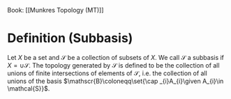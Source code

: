 Book: [[Munkres Topology (MT)]]
# Definition (Subbasis)
Let $X$ be a set and $\mathcal{S}$ be a collection of subsets of $X$.
We call $\mathcal{S}$ a subbasis if $X=\cup \mathcal{S}$.
The topology generated by $\mathcal{S}$ is defined to be the collection of all unions of finite intersections of elements of $\mathcal{S}$,
i.e. the collection of all unions of the basis $\mathscr{B}\coloneqq\set{\cap _{i}A_{i}\given A_{i}\in \mathcal{S}}$.